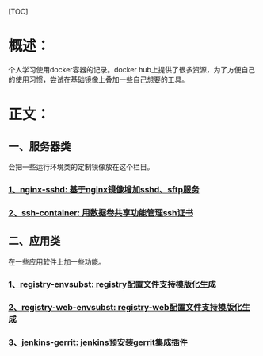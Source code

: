 [TOC]

# 概述：

个人学习使用docker容器的记录。docker hub上提供了很多资源，为了方便自己的使用习惯，尝试在基础镜像上叠加一些自己想要的工具。

# 正文：

## 一、服务器类

会把一些运行环境类的定制镜像放在这个栏目。

### [1、nginx-sshd: 基于nginx镜像增加sshd、sftp服务](services/nginx-sshd/README.md)

### [2、ssh-container: 用数据卷共享功能管理ssh证书](services/ssh-container/README.md)

## 二、应用类

在一些应用软件上加一些功能。

### [1、registry-envsubst: registry配置文件支持模版化生成](applications/registry-envsubst/README.md)

### [2、registry-web-envsubst: registry-web配置文件支持模版化生成](applications/registry-web-envsubst/README.md)

### [3、jenkins-gerrit: jenkins预安装gerrit集成插件](applications/jenkins-gerrit/README.md)